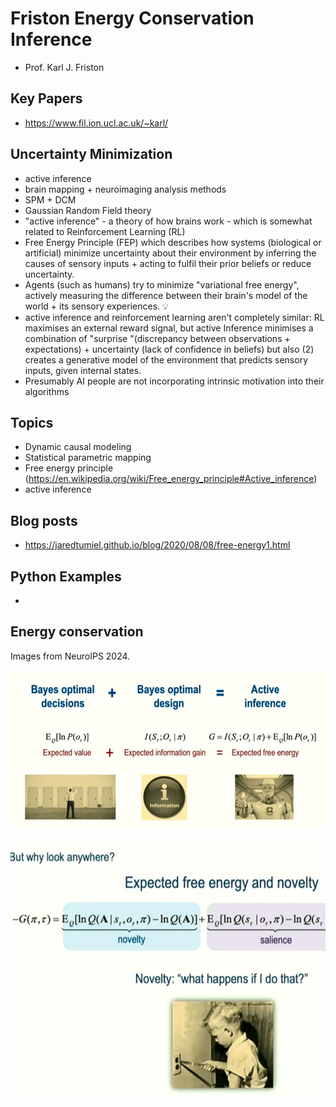# Friston Energy Conservation Inference

* Prof. Karl J. Friston


## Key Papers

* https://www.fil.ion.ucl.ac.uk/~karl/

## Uncertainty Minimization

*  active inference
*  brain mapping + neuroimaging analysis methods
*  SPM + DCM
*  Gaussian Random Field theory
*  "active inference" - a theory of how brains work - which is somewhat related to Reinforcement Learning (RL)
*  Free Energy Principle (FEP) which describes how systems (biological or artificial) minimize uncertainty about their environment by inferring the causes of sensory inputs + acting to fulfil their prior beliefs or reduce uncertainty.
*  Agents (such as humans) try to minimize "variational free energy", actively measuring the difference between their brain's model of the world + its sensory experiences.  💡
*  active inference and reinforcement learning aren't completely similar: RL maximises an external reward signal, but active Inference minimises a combination of "surprise "(discrepancy between observations + expectations) + uncertainty (lack of confidence in beliefs) but also (2) creates a generative model of the environment that predicts sensory inputs, given internal states.
*  Presumably AI people are not incorporating intrinsic motivation into their algorithms 

## Topics

* Dynamic causal modeling
* Statistical parametric mapping
* Free energy principle (https://en.wikipedia.org/wiki/Free_energy_principle#Active_inference)
* active inference

## Blog posts

* https://jaredtumiel.github.io/blog/2020/08/08/free-energy1.html

## Python Examples

* 


## Energy conservation 

Images from NeuroIPS 2024. 

![screenshot2](IMG_9788.jpg)

![screenshot2](IMG_9787.jpg)

